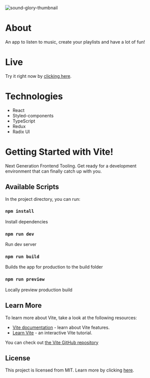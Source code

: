 ![sound-glory-thumbnail](https://user-images.githubusercontent.com/66215200/204311515-526f7c4d-56ad-4554-a96b-89c7d8a6707e.jpg)


# About
An app to listen to music, create your playlists and have a lot of fun!

# Live
Try it right now by [clicking here](https://sound-glory.netlify.app/).

# Technologies
- React
- Styled-components
- TypeScript
- Redux
- Radix UI

# Getting Started with Vite!
Next Generation Frontend Tooling. Get ready for a development environment that can finally catch up with you.

## Available Scripts

In the project directory, you can run:

### `npm install`
Install dependencies

### `npm run dev`
Run dev server

### `npm run build`
Builds the app for production to the build folder

### `npm run preview`
Locally preview production build

## Learn More

To learn more about Vite, take a look at the following resources:

- [Vite documentation](https://vitejs.dev/) - learn about Vite features.
- [Learn Vite](https://vitejs.dev/guide/) - an interactive Vite tutorial.

You can check out [the Vite GitHub repository](https://github.com/vitejs/vite)

## License

This project is licensed from MIT. Learn more by clicking [here](LICENSE).
